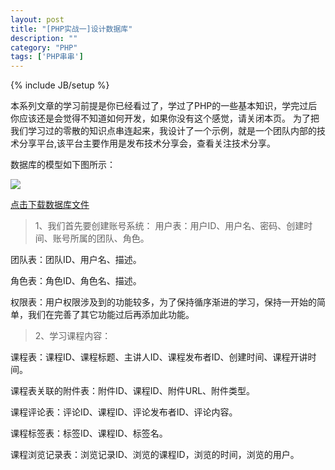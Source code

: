 ```yaml
---
layout: post
title: "[PHP实战一]设计数据库"
description: ""
category: "PHP"
tags: ['PHP串串']
---
```

{% include JB/setup %}

本系列文章的学习前提是你已经看过了，学过了PHP的一些基本知识，学完过后你应该还是会觉得不知道如何开发，如果你没有这个感觉，请关闭本页。
为了把我们学习过的零散的知识点串连起来，我设计了一个示例，就是一个团队内部的技术分享平台,该平台主要作用是发布技术分享会，查看关注技术分享。
<!--more-->

  数据库的模型如下图所示：  
  
<img src="{{ site.attachment }}/posts/2015-04-24-phpstudylist_StudyListModel.png"/>

<a href="{{ site.attachment }}/posts/2015-04-24-phpstudylist_StudyList.sql">点击下载数据库文件</a>

> 1、我们首先要创建账号系统：
用户表：用户ID、用户名、密码、创建时间、账号所属的团队、角色。

团队表：团队ID、用户名、描述。

角色表：角色ID、角色名、描述。

权限表：用户权限涉及到的功能较多，为了保持循序渐进的学习，保持一开始的简单，我们在完善了其它功能过后再添加此功能。

> 2、学习课程内容：

课程表：课程ID、课程标题、主讲人ID、课程发布者ID、创建时间、课程开讲时间。

课程表关联的附件表：附件ID、课程ID、附件URL、附件类型。

课程评论表：评论ID、课程ID、评论发布者ID、评论内容。

课程标签表：标签ID、课程ID、标签名。

课程浏览记录表：浏览记录ID、浏览的课程ID，浏览的时间，浏览的用户。










